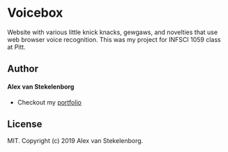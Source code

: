 # Voicebox
Website with various little knick knacks, gewgaws, and novelties that use web browser voice recognition.
This was my project for INFSCI 1059 class at Pitt.

## Author

#### Alex van Stekelenborg

- Checkout my <a href="https://vanstek.dev/" title="Full-Stack Web Developer, UI/UX Javascript Specialist" target="_blank">portfolio</a>

## License

MIT. Copyright (c) 2019 Alex van Stekelenborg.
